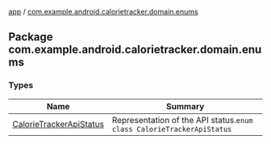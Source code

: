 [app](../index.md) / [com.example.android.calorietracker.domain.enums](./index.md)

## Package com.example.android.calorietracker.domain.enums

### Types

| Name | Summary |
|---|---|
| [CalorieTrackerApiStatus](-calorie-tracker-api-status/index.md) | Representation of the API status.`enum class CalorieTrackerApiStatus` |
